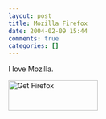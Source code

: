 ```yaml
---
layout: post
title: Mozilla Firefox
date: 2004-02-09 15:44
comments: true
categories: []
---
```

I love Mozilla.

 <a href="http://www.mozilla.org/products/firefox/" title="Get
Firefox - The Browser, Reloaded"><img border =0 src="http://www.mozilla.org/products/firefox/buttons/getfirefox_large2.png" width="178" height="60" alt="Get Firefox"></a>
